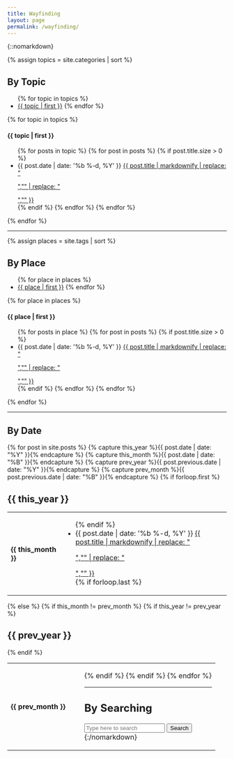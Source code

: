 ```yaml
---
title: Wayfinding
layout: page
permalink: /wayfinding/
---
```


{::nomarkdown}
<script>
$(document).ready(function(){
  $(".choice-list li").click(function(){
    var target = $( $(this).find("a").attr("href") );
    target.siblings().removeClass("chosen");
    target.addClass("chosen");
    return false;
  });
  $(".calendar").addClass("closed");
  $(".opener").click(function(){
    var target = $( "#calendar-" + $(this).attr("id").split("-")[1] );
    target.siblings("table").addClass("closed");
    target.removeClass("closed");
  });
});
</script>

{% assign topics = site.categories | sort %}
<section class="wayfinding-block">

  <div class="wayfinding-choices">
    <h2 id="topic-archive">By Topic</h2>
    <ul class="inline-list choice-list">
      {% for topic in topics %}
      <li><a href="#topic-{{ topic | first | slugify }}">{{ topic | first }}</a>
        {% endfor %}
    </ul>
  </div>

  <div class="wayfinding-results">
    {% for topic in topics %}
    <div class="wayfinding-section" id="topic-{{ topic | first | slugify }}">
      <h4>{{ topic | first }}</h4>
      <ul class="dated-list">
        {% for posts in topic %}
        {% for post in posts %}
        {% if post.title.size > 0 %}
        <li>
          <span class="li-date">
            {{ post.date | date: '%b %-d, %Y' }}
          </span>
          <a href="{{ post.url }}">{{ post.title | markdownify | replace: "<p>","" | replace: "</p>","" }}</a></li>
        {% endif %}
        {% endfor %}
        {% endfor %}
      </ul>
    </div>
    {% endfor %}
  </div>
</section>

<hr class="visible" />

{% assign places = site.tags | sort %}
<section class="wayfinding-block">
  <div class="wayfinding-choices">
    <h2 id="place-archive">By Place</h2>
    <ul class="inline-list choice-list">
      {% for place in places %}
      <li><a href="#place-{{ place | first | slugify }}">{{ place | first }}</a>
        {% endfor %}
    </ul>
  </div>

  <div class="wayfinding-results">
    {% for place in places %}
    <div class="wayfinding-section" id="place-{{ place | first | slugify }}">
      <h4>{{ place | first }}</h4>
      <ul class="dated-list">
        {% for posts in place %}
        {% for post in posts %}
        {% if post.title.size > 0 %}
        <li>
          <span class="li-date">
            {{ post.date | date: '%b %-d, %Y' }}
          </span>
          <a href="{{ post.url }}">{{ post.title | markdownify | replace: "<p>","" | replace: "</p>","" }}</a></li>
        {% endif %}
        {% endfor %}
        {% endfor %}
      </ul>
    </div>
    {% endfor %}
  </div>
</section>

<hr class="visible" />

<section class="wayfinding-block fullwidth">
<h2>By Date</h2>
{% for post in site.posts  %}
  {% capture this_year %}{{ post.date | date: "%Y" }}{% endcapture %}
  {% capture this_month %}{{ post.date | date: "%B" }}{% endcapture %}
  {% capture prev_year %}{{ post.previous.date | date: "%Y" }}{% endcapture %}
  {% capture prev_month %}{{ post.previous.date | date: "%B" }}{% endcapture %}
  {% if forloop.first %}
  <h2 class="opener" id="opener-{{ this_year }}"><span>{{ this_year }}</span></h2>
  <table class="calendar" id="calendar-{{ this_year }}"><tbody><tr>
    <td><h4>{{ this_month }}</h4></td>
    <td><ul class="dated-list">
  {% endif %}
  <li>
    <span class="li-date">{{ post.date | date: '%b %-d, %Y' }}</span>
    <a href="{{ post.url }}">{{ post.title | markdownify | replace: "<p>","" |
    replace: "</p>","" }}</a>
  </li>
  {% if forloop.last %}
    </ul></td></tr></tbody></table>
  {% else %}
    {% if this_month != prev_month %}
      </ul></td></tr>
      {% if this_year != prev_year %}
  </tbody></table>
  <h2 class="opener" id="opener-{{ prev_year }}"><span>{{ prev_year }}</span></h2>
  <table class="calendar" id="calendar-{{ prev_year }}"><tbody>
      {% endif %}
      <tr><td><h4>{{ prev_month }}</h4></td>
        <td><ul class="dated-list">
    {% endif %}
  {% endif %}
{% endfor %}

</section>

<hr class="visible" />

<section class="wayfinding-block">
<h2>By Searching</h2>
<script>
$(document).ready(function(){
  $("#search-submit").click(function(){
    var query = $("#search-input").val();
    var googUrl = "https://encrypted.google.com/#q=" + encodeURI(query) + "+site:{{ site.url }}";
    location.href = googUrl;
  });

  $("input").keypress(function(event) {
    if (event.which == 13) {
      event.preventDefault();
      $("#search-submit").click();
      //$("form").submit();
    }
  });
});
</script>
<div class="text-center" style="width: 100%;">
  <input type="text" style="min-width: 50%;" placeholder="Type here to search" id="search-input" id="js-super-search__input">
  <button id="search-submit" class="button">Search</button>
</div>
</section>
{:/nomarkdown}
